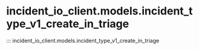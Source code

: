 # incident_io_client.models.incident_type_v1_create_in_triage

::: incident_io_client.models.incident_type_v1_create_in_triage